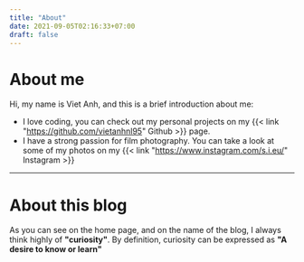 ```yaml
---
title: "About"
date: 2021-09-05T02:16:33+07:00
draft: false
---
```



# About me

Hi, my name is Viet Anh, and this is a brief introduction about me:

- I love coding, you can check out my personal projects on my {{< link "https://github.com/vietanhnl95" Github >}} page.
- I have a strong passion for film photography. You can take a look at some of my photos on my {{< link "https://www.instagram.com/s.i.eu/" Instagram >}}   


****

# About this blog

As you can see on the home page, and on the name of the blog, I always think highly of **"curiosity"**. By definition, curiosity can be expressed as **"A desire to know or learn"**
